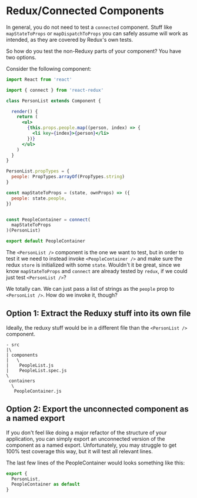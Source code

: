 # Redux/Connected Components
In general, you do not need to test a `connected` component. Stuff like `mapStateToProps` or `mapDispatchToProps` you can safely assume will work as intended, as they are covered by Redux's own tests.

So how do you test the non-Reduxy parts of your component? You have two options.

Consider the following component:
```jsx
import React from 'react'

import { connect } from 'react-redux'

class PersonList extends Component {

  render() {
    return (
      <ul>
        {this.props.people.map((person, index) => {
          <li key={index}>{person}</li>
        })}
      </ul>
    )
  }
}

PersonList.propTypes = {
  people: PropTypes.arrayOf(PropTypes.string)
}

const mapStateToProps = (state, ownProps) => ({
  people: state.people,
})


const PeopleContainer = connect(
  mapStateToProps
)(PersonList)

export default PeopleContainer
```
The `<PersonList />` component is the one we want to test, but in order to test it we need to instead invoke `<PeopleContainer />` and make sure the redux `store` is initialized with some `state`. Wouldn't it be great, since we know `mapStateToProps` and `connect` are already tested by `redux`, if we could just test `<PersonList />`?

We totally can. We can just pass a list of strings as the `people` prop to `<PersonList />`. How do we invoke it, though?

## Option 1: Extract the Reduxy stuff into its own file
Ideally, the reduxy stuff would be in a different file than the `<PersonList />` component.
```
- src
|\
| components
|   \
|    PeopleList.js
|    PeopleList.spec.js
\
 containers
  \
   PeopleContainer.js
```

## Option 2: Export the unconnected component as a named export
If you don't feel like doing a major refactor of the structure of your application, you can simply export an unconnected version of the component as a named export. Unfortunately, you may struggle to get 100% test coverage this way, but it will test all relevant lines.

The last few lines of the PeopleContainer would looks something like this:
```jsx
export {
  PersonList,
  PeopleContainer as default
}
```